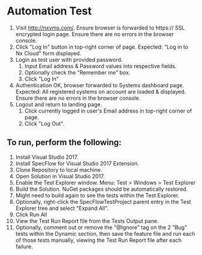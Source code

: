 # Automation Test
1. Visit http://nxvms.com/.
   Ensure browser is forwarded to https:// SSL encrypted login page.
   Ensure there are no errors in the browser console.
2. Click "Log In" button in top-right corner of page.
   Expected: "Log in to Nx Cloud" form displayed.
3. Login as test user with provided password.
   1. Input Email address & Password values into respective fields.
   2. Optionally check the "Remember me" box.
   3. Click "Log In"
4. Authentication OK, browser forwarded to Systems dashboard page.
   Expected: All registered systems on account are loaded & displayed.
   Ensure there are no errors in the browser console.
5. Logout and return to landing page.
   1. Click currently logged in user's Email address in top-right corner of page.
   2. Click "Log Out".


## To run, perform the following:
1. Install Visual Studio 2017.
2. Install SpecFlow for Visual Studio 2017 Extension.
3. Clone Repository to local machine.
4. Open Solution in Visual Studio 2017.
5. Enable the Test Explorer window.
   Menu: Test > Windows > Test Explorer
6. Build the Solution.
   NuGet packages should be automatically restored.
7. Might need to build again to see the tests within the Test Explorer.
8. Optionally, right-click the SpecFlowTestProject parent entry in the Test Explorer tree and select "Expand All".
9. Click Run All
10. View the Test Run Report file from the Tests Output pane.
11. Optionally, comment out or remove the "@Ignore" tag on the 2 "Bug" tests within the Dynamic section, then save the feature file and run each of those tests manually, viewing the Test Run Report file after each failure.
